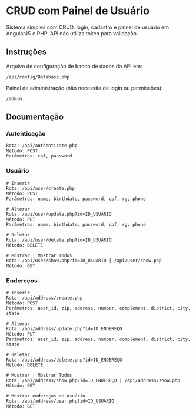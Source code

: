 # CRUD com Painel de Usuário

Sistema simples com CRUD, login, cadastro e painel de usuário em AngularJS e PHP. API não utiliza token para validação.

## Instruções

Arquivo de configuração de banco de dados da API em:
```
/api/config/Database.php
```

Painel de administração (não necessita de login ou permissões):
```
/admin
```

## Documentação

### Autenticação

```
Rota: /api/authenticate.php
Método: POST
Parâmetros: cpf, password
```

### Usuário

```
# Inserir
Rota: /api/user/create.php
Método: POST
Parâmetros: name, birthdate, password, cpf, rg, phone
```

```
# Alterar
Rota: /api/user/update.php?id=ID_USUÁRIO
Método: PUT
Parâmetros: name, birthdate, password, cpf, rg, phone
```

```
# Deletar
Rota: /api/user/delete.php?id=ID_USUÁRIO
Método: DELETE
```

```
# Mostrar | Mostrar Todos
Rota: /api/user/show.php?id=ID_USUÁRIO | /api/user/show.php
Método: GET
```

### Endereços

```
# Inserir
Rota: /api/address/create.php
Método: POST
Parâmetros: user_id, zip, address, number, complement, district, city, state
```

```
# Alterar
Rota: /api/address/update.php?id=ID_ENDEREÇO
Método: PUT
Parâmetros: user_id, zip, address, number, complement, district, city, state
```

```
# Deletar
Rota: /api/address/delete.php?id=ID_ENDEREÇO
Método: DELETE
```

```
# Mostrar | Mostrar Todos
Rota: /api/address/show.php?id=ID_ENDEREÇO | /api/address/show.php
Método: GET
```

```
# Mostrar endereços de usuário
Rota: /api/address/user.php?id=ID_USUÁRIO
Método: GET
```
